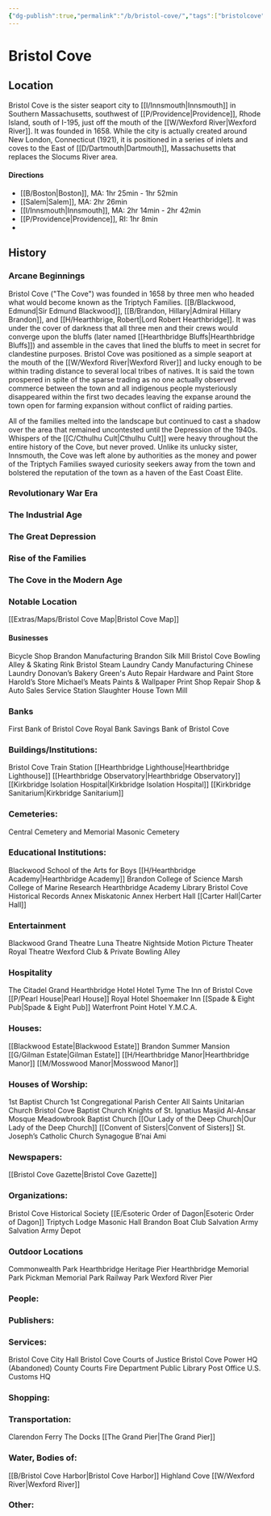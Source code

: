 ```yaml
---
{"dg-publish":true,"permalink":"/b/bristol-cove/","tags":["bristolcove","location","city","massachusetts"]}
---
```


# Bristol Cove
## Location

Bristol Cove is the sister seaport city to [[I/Innsmouth\|Innsmouth]] in Southern Massachusetts, southwest of [[P/Providence\|Providence]], Rhode Island, south of I-195, just off the mouth of the [[W/Wexford River\|Wexford River]]. It was founded in 1658. While the city is actually created around New London, Connecticut (1921), it is positioned in a series of inlets and coves to the East of [[D/Dartmouth\|Dartmouth]], Massachusetts that replaces the Slocums River area.

#### Directions

* [[B/Boston\|Boston]], MA: 1hr 25min - 1hr 52min
* [[Salem\|Salem]], MA: 2hr 26min
* [[I/Innsmouth\|Innsmouth]], MA: 2hr 14min - 2hr 42min
* [[P/Providence\|Providence]], RI: 1hr 8min
* 



## History

### Arcane Beginnings

Bristol Cove ("The Cove") was founded in 1658 by three men who headed what would become known as the Triptych Families. [[B/Blackwood, Edmund\|Sir Edmund Blackwood]], [[B/Brandon, Hillary\|Admiral Hillary Brandon]], and [[H/Hearthbrige, Robert\|Lord Robert Hearthbridge]]. It was under the cover of darkness that all three men and their crews would converge upon the bluffs (later named [[Hearthbridge Bluffs\|Hearthbridge Bluffs]]) and assemble in the caves that lined the bluffs to meet in secret for clandestine purposes. Bristol Cove was positioned as a simple seaport at the mouth of the [[W/Wexford River\|Wexford River]] and lucky enough to be within trading distance to several local tribes of natives. It is said the town prospered in spite of the sparse trading as no one actually observed commerce between the town and all indigenous people mysteriously disappeared within the first two decades leaving the expanse around the town open for farming expansion without conflict of raiding parties. 

All of the families melted into the landscape but continued to cast a shadow over the area that remained uncontested until the Depression of the 1940s. Whispers of the [[C/Cthulhu Cult\|Cthulhu Cult]] were heavy throughout the entire history of the Cove, but never proved. Unlike its unlucky sister, Innsmouth, the Cove was left alone by authorities as the money and power of the Triptych Families swayed curiosity seekers away from the town and bolstered the reputation of the town as a haven of the East Coast Elite.

### Revolutionary War Era

### The Industrial Age

### The Great Depression

### Rise of the Families

### The Cove in the Modern Age


### Notable Location
[[Extras/Maps/Bristol Cove Map\|Bristol Cove Map]]



#### Businesses
Bicycle Shop
Brandon Manufacturing
Brandon Silk Mill
Bristol Cove Bowling Alley & Skating Rink
Bristol Steam Laundry
Candy Manufacturing
Chinese Laundry
Donovan’s Bakery
Green's Auto Repair
Hardware and Paint Store
Harold’s Store
Michael’s Meats
Paints & Wallpaper
Print Shop
Repair Shop & Auto Sales
Service Station
Slaughter House
Town Mill

### Banks
First Bank of Bristol Cove
Royal Bank
Savings Bank of Bristol Cove

### Buildings/Institutions: 
Bristol Cove Train Station
[[Hearthbridge Lighthouse\|Hearthbridge Lighthouse]]
[[Hearthbridge Observatory\|Hearthbridge Observatory]]
[[Kirkbridge Isolation Hospital\|Kirkbridge Isolation Hospital]]
[[Kirkbridge Sanitarium\|Kirkbridge Sanitarium]]
  
### Cemeteries: 
Central Cemetery and Memorial
Masonic Cemetery

### Educational Institutions: 
Blackwood School of the Arts for Boys
[[H/Hearthbridge Academy\|Hearthbridge Academy]]
	Brandon College of Science
	Marsh College of Marine Research
	Hearthbridge Academy Library
		Bristol Cove Historical Records Annex
		Miskatonic Annex
	Herbert Hall
	[[Carter Hall\|Carter Hall]]
  
### Entertainment
Blackwood Grand Theatre
Luna Theatre
Nightside Motion Picture Theater
Royal Theatre
Wexford Club & Private Bowling Alley

### Hospitality
The Citadel
Grand Hearthbridge Hotel
Hotel Tyme
The Inn of Bristol Cove
[[P/Pearl House\|Pearl House]]
Royal Hotel
Shoemaker Inn
[[Spade & Eight Pub\|Spade & Eight Pub]]
Waterfront Point Hotel
Y.M.C.A.

### Houses: 
[[Blackwood Estate\|Blackwood Estate]] 
Brandon Summer Mansion
[[G/Gilman Estate\|Gilman Estate]] 
[[H/Hearthbridge Manor\|Hearthbridge Manor]] 
[[M/Mosswood Manor\|Mosswood Manor]]
  
### Houses of Worship: 
1st Baptist Church
1st Congregational Parish Center
All Saints Unitarian Church
Bristol Cove Baptist Church
Knights of St. Ignatius
Masjid Al-Ansar Mosque
Meadowbrook Baptist Church
[[Our Lady of the Deep Church\|Our Lady of the Deep Church]]
	[[Convent of Sisters\|Convent of Sisters]]
St. Joseph’s Catholic Church
Synagogue B’nai Ami  

### Newspapers: 
[[Bristol Cove Gazette\|Bristol Cove Gazette]]
  
### Organizations: 
Bristol Cove Historical Society 
[[E/Esoteric Order of Dagon\|Esoteric Order of Dagon]]
Triptych Lodge Masonic Hall
Brandon Boat Club
Salvation Army
Salvation Army Depot

### Outdoor Locations
Commonwealth Park
Hearthbridge Heritage Pier
Hearthbridge Memorial Park
Pickman Memorial Park
Railway Park 
Wexford River Pier

### People: 


### Publishers: 


### Services: 
Bristol Cove City Hall
Bristol Cove Courts of Justice
Bristol Cove Power HQ (Abandoned)
County Courts
Fire Department
Public Library
Post Office
U.S. Customs HQ

### Shopping: 
 
### Transportation: 
Clarendon Ferry
The Docks
[[The Grand Pier\|The Grand Pier]]
  
### Water, Bodies of: 
[[B/Bristol Cove Harbor\|Bristol Cove Harbor]]
Highland Cove
[[W/Wexford River\|Wexford River]]

### Other:


